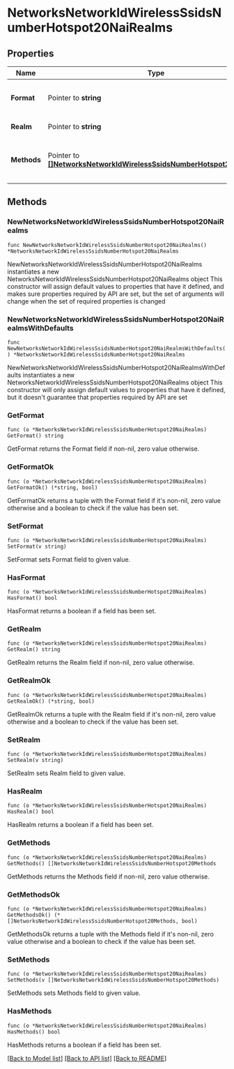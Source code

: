 # NetworksNetworkIdWirelessSsidsNumberHotspot20NaiRealms

## Properties

Name | Type | Description | Notes
------------ | ------------- | ------------- | -------------
**Format** | Pointer to **string** | The format for the realm (&#39;1&#39; or &#39;0&#39;) | [optional] 
**Realm** | Pointer to **string** | The name of the realm | [optional] 
**Methods** | Pointer to [**[]NetworksNetworkIdWirelessSsidsNumberHotspot20Methods**](NetworksNetworkIdWirelessSsidsNumberHotspot20Methods.md) | An array of EAP methods for the realm. | [optional] 

## Methods

### NewNetworksNetworkIdWirelessSsidsNumberHotspot20NaiRealms

`func NewNetworksNetworkIdWirelessSsidsNumberHotspot20NaiRealms() *NetworksNetworkIdWirelessSsidsNumberHotspot20NaiRealms`

NewNetworksNetworkIdWirelessSsidsNumberHotspot20NaiRealms instantiates a new NetworksNetworkIdWirelessSsidsNumberHotspot20NaiRealms object
This constructor will assign default values to properties that have it defined,
and makes sure properties required by API are set, but the set of arguments
will change when the set of required properties is changed

### NewNetworksNetworkIdWirelessSsidsNumberHotspot20NaiRealmsWithDefaults

`func NewNetworksNetworkIdWirelessSsidsNumberHotspot20NaiRealmsWithDefaults() *NetworksNetworkIdWirelessSsidsNumberHotspot20NaiRealms`

NewNetworksNetworkIdWirelessSsidsNumberHotspot20NaiRealmsWithDefaults instantiates a new NetworksNetworkIdWirelessSsidsNumberHotspot20NaiRealms object
This constructor will only assign default values to properties that have it defined,
but it doesn't guarantee that properties required by API are set

### GetFormat

`func (o *NetworksNetworkIdWirelessSsidsNumberHotspot20NaiRealms) GetFormat() string`

GetFormat returns the Format field if non-nil, zero value otherwise.

### GetFormatOk

`func (o *NetworksNetworkIdWirelessSsidsNumberHotspot20NaiRealms) GetFormatOk() (*string, bool)`

GetFormatOk returns a tuple with the Format field if it's non-nil, zero value otherwise
and a boolean to check if the value has been set.

### SetFormat

`func (o *NetworksNetworkIdWirelessSsidsNumberHotspot20NaiRealms) SetFormat(v string)`

SetFormat sets Format field to given value.

### HasFormat

`func (o *NetworksNetworkIdWirelessSsidsNumberHotspot20NaiRealms) HasFormat() bool`

HasFormat returns a boolean if a field has been set.

### GetRealm

`func (o *NetworksNetworkIdWirelessSsidsNumberHotspot20NaiRealms) GetRealm() string`

GetRealm returns the Realm field if non-nil, zero value otherwise.

### GetRealmOk

`func (o *NetworksNetworkIdWirelessSsidsNumberHotspot20NaiRealms) GetRealmOk() (*string, bool)`

GetRealmOk returns a tuple with the Realm field if it's non-nil, zero value otherwise
and a boolean to check if the value has been set.

### SetRealm

`func (o *NetworksNetworkIdWirelessSsidsNumberHotspot20NaiRealms) SetRealm(v string)`

SetRealm sets Realm field to given value.

### HasRealm

`func (o *NetworksNetworkIdWirelessSsidsNumberHotspot20NaiRealms) HasRealm() bool`

HasRealm returns a boolean if a field has been set.

### GetMethods

`func (o *NetworksNetworkIdWirelessSsidsNumberHotspot20NaiRealms) GetMethods() []NetworksNetworkIdWirelessSsidsNumberHotspot20Methods`

GetMethods returns the Methods field if non-nil, zero value otherwise.

### GetMethodsOk

`func (o *NetworksNetworkIdWirelessSsidsNumberHotspot20NaiRealms) GetMethodsOk() (*[]NetworksNetworkIdWirelessSsidsNumberHotspot20Methods, bool)`

GetMethodsOk returns a tuple with the Methods field if it's non-nil, zero value otherwise
and a boolean to check if the value has been set.

### SetMethods

`func (o *NetworksNetworkIdWirelessSsidsNumberHotspot20NaiRealms) SetMethods(v []NetworksNetworkIdWirelessSsidsNumberHotspot20Methods)`

SetMethods sets Methods field to given value.

### HasMethods

`func (o *NetworksNetworkIdWirelessSsidsNumberHotspot20NaiRealms) HasMethods() bool`

HasMethods returns a boolean if a field has been set.


[[Back to Model list]](../README.md#documentation-for-models) [[Back to API list]](../README.md#documentation-for-api-endpoints) [[Back to README]](../README.md)


